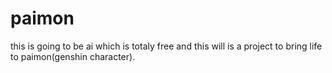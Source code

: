 # paimon
this is going to be ai which is totaly free and this will is a project to bring life to paimon(genshin character).
